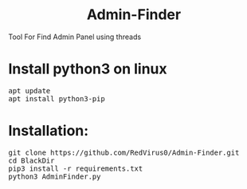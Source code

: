 <h1 align="center">Admin-Finder</h1>

Tool For Find Admin Panel using threads
<h1>Install python3 on linux</h1>
<pre>
apt update
apt install python3-pip
</pre>

<h1>Installation:</h1>
<pre>
git clone https://github.com/RedVirus0/Admin-Finder.git
cd BlackDir
pip3 install -r requirements.txt
python3 AdminFinder.py
</pre>
